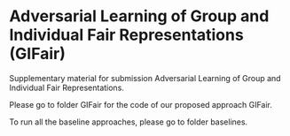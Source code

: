 # Adversarial Learning of Group and Individual Fair Representations (GIFair)
Supplementary material for submission Adversarial Learning of Group and Individual Fair Representations.

Please go to folder GIFair for the code of our proposed approach GIFair.

To run all the baseline approaches, please go to folder baselines.